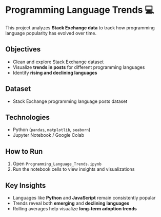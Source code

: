# Programming Language Trends 💻

<!-- Add a relevant screenshot or visualization here -->

This project analyzes **Stack Exchange data** to track how programming language popularity has evolved over time.

## Objectives
- Clean and explore Stack Exchange dataset  
- Visualize **trends in posts** for different programming languages  
- Identify **rising and declining languages**  

## Dataset
- Stack Exchange programming language posts dataset  

## Technologies
- Python (`pandas`, `matplotlib`, `seaborn`)  
- Jupyter Notebook / Google Colab  

## How to Run
1. Open `Programming_Language_Trends.ipynb`  
2. Run the notebook cells to view insights and visualizations  

## Key Insights
- Languages like **Python** and **JavaScript** remain consistently popular  
- Trends reveal both **emerging** and **declining languages**  
- Rolling averages help visualize **long-term adoption trends**  
